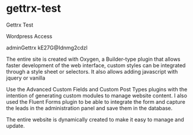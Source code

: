# gettrx-test
 Gettrx Test

Wordpress Access

adminGettrx
kE27G@Idnmg2cdzl


The entire site is created with Oxygen, a Builder-type plugin that allows faster development of the web interface, custom styles can be integrated through a style sheet or selectors. It also allows adding javascript with jquery or vanilla

Use the Advanced Custom Fields and Custom Post Types plugins with the intention of generating custom modules to manage website content. I also used the Fluent Forms plugin to be able to integrate the form and capture the leads in the administration panel and save them in the database.

The entire website is dynamically created to make it easy to manage and update.

